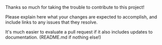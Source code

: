 Thanks so much for taking the trouble to contribute to this project!

Please explain here what your changes are expected to accomplish, and
include links to any issues that they resolve.

It's much easier to evaluate a pull request if it also includes
updates to documentation. (README.md if nothing else!)
